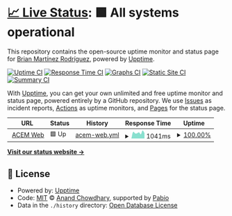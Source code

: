 # [📈 Live Status](https://upptime.brianmartinez.dev): <!--live status--> **🟩 All systems operational**

This repository contains the open-source uptime monitor and status page for [Brian Martínez Rodríguez](https://brianmartinez.dev), powered by [Upptime](https://github.com/upptime/upptime).

[![Uptime CI](https://github.com/brianmrdev/upptime/workflows/Uptime%20CI/badge.svg)](https://github.com/brianmrdev/upptime/actions?query=workflow%3A%22Uptime+CI%22)
[![Response Time CI](https://github.com/brianmrdev/upptime/workflows/Response%20Time%20CI/badge.svg)](https://github.com/brianmrdev/upptime/actions?query=workflow%3A%22Response+Time+CI%22)
[![Graphs CI](https://github.com/brianmrdev/upptime/workflows/Graphs%20CI/badge.svg)](https://github.com/brianmrdev/upptime/actions?query=workflow%3A%22Graphs+CI%22)
[![Static Site CI](https://github.com/brianmrdev/upptime/workflows/Static%20Site%20CI/badge.svg)](https://github.com/brianmrdev/upptime/actions?query=workflow%3A%22Static+Site+CI%22)
[![Summary CI](https://github.com/brianmrdev/upptime/workflows/Summary%20CI/badge.svg)](https://github.com/brianmrdev/upptime/actions?query=workflow%3A%22Summary+CI%22)

With [Upptime](https://upptime.js.org), you can get your own unlimited and free uptime monitor and status page, powered entirely by a GitHub repository. We use [Issues](https://github.com/brianmrdev/upptime/issues) as incident reports, [Actions](https://github.com/brianmrdev/upptime/actions) as uptime monitors, and [Pages](https://upptime.brianmartinez.dev) for the status page.

<!--start: status pages-->
<!-- This summary is generated by Upptime (https://github.com/upptime/upptime) -->
<!-- Do not edit this manually, your changes will be overwritten -->
<!-- prettier-ignore -->
| URL | Status | History | Response Time | Uptime |
| --- | ------ | ------- | ------------- | ------ |
| <img alt="" src="https://icons.duckduckgo.com/ip3/www.acem.life.ico" height="13"> [ACEM Web](https://www.acem.life) | 🟩 Up | [acem-web.yml](https://github.com/brianmrdev/upptime/commits/HEAD/history/acem-web.yml) | <details><summary><img alt="Response time graph" src="./graphs/acem-web/response-time-week.png" height="20"> 1041ms</summary><br><a href="https://upptime.brianmartinez.dev/history/acem-web"><img alt="Response time 1027" src="https://img.shields.io/endpoint?url=https%3A%2F%2Fraw.githubusercontent.com%2Fbrianmrdev%2Fupptime%2FHEAD%2Fapi%2Facem-web%2Fresponse-time.json"></a><br><a href="https://upptime.brianmartinez.dev/history/acem-web"><img alt="24-hour response time 956" src="https://img.shields.io/endpoint?url=https%3A%2F%2Fraw.githubusercontent.com%2Fbrianmrdev%2Fupptime%2FHEAD%2Fapi%2Facem-web%2Fresponse-time-day.json"></a><br><a href="https://upptime.brianmartinez.dev/history/acem-web"><img alt="7-day response time 1041" src="https://img.shields.io/endpoint?url=https%3A%2F%2Fraw.githubusercontent.com%2Fbrianmrdev%2Fupptime%2FHEAD%2Fapi%2Facem-web%2Fresponse-time-week.json"></a><br><a href="https://upptime.brianmartinez.dev/history/acem-web"><img alt="30-day response time 1015" src="https://img.shields.io/endpoint?url=https%3A%2F%2Fraw.githubusercontent.com%2Fbrianmrdev%2Fupptime%2FHEAD%2Fapi%2Facem-web%2Fresponse-time-month.json"></a><br><a href="https://upptime.brianmartinez.dev/history/acem-web"><img alt="1-year response time 1027" src="https://img.shields.io/endpoint?url=https%3A%2F%2Fraw.githubusercontent.com%2Fbrianmrdev%2Fupptime%2FHEAD%2Fapi%2Facem-web%2Fresponse-time-year.json"></a></details> | <details><summary><a href="https://upptime.brianmartinez.dev/history/acem-web">100.00%</a></summary><a href="https://upptime.brianmartinez.dev/history/acem-web"><img alt="All-time uptime 99.73%" src="https://img.shields.io/endpoint?url=https%3A%2F%2Fraw.githubusercontent.com%2Fbrianmrdev%2Fupptime%2FHEAD%2Fapi%2Facem-web%2Fuptime.json"></a><br><a href="https://upptime.brianmartinez.dev/history/acem-web"><img alt="24-hour uptime 100.00%" src="https://img.shields.io/endpoint?url=https%3A%2F%2Fraw.githubusercontent.com%2Fbrianmrdev%2Fupptime%2FHEAD%2Fapi%2Facem-web%2Fuptime-day.json"></a><br><a href="https://upptime.brianmartinez.dev/history/acem-web"><img alt="7-day uptime 100.00%" src="https://img.shields.io/endpoint?url=https%3A%2F%2Fraw.githubusercontent.com%2Fbrianmrdev%2Fupptime%2FHEAD%2Fapi%2Facem-web%2Fuptime-week.json"></a><br><a href="https://upptime.brianmartinez.dev/history/acem-web"><img alt="30-day uptime 100.00%" src="https://img.shields.io/endpoint?url=https%3A%2F%2Fraw.githubusercontent.com%2Fbrianmrdev%2Fupptime%2FHEAD%2Fapi%2Facem-web%2Fuptime-month.json"></a><br><a href="https://upptime.brianmartinez.dev/history/acem-web"><img alt="1-year uptime 99.73%" src="https://img.shields.io/endpoint?url=https%3A%2F%2Fraw.githubusercontent.com%2Fbrianmrdev%2Fupptime%2FHEAD%2Fapi%2Facem-web%2Fuptime-year.json"></a></details>

<!--end: status pages-->

[**Visit our status website →**](https://upptime.brianmartinez.dev)

## 📄 License

- Powered by: [Upptime](https://github.com/upptime/upptime)
- Code: [MIT](./LICENSE) © [Anand Chowdhary](https://anandchowdhary.com), supported by [Pabio](https://pabio.com)
- Data in the `./history` directory: [Open Database License](https://opendatacommons.org/licenses/odbl/1-0/)
